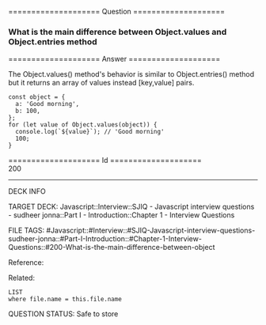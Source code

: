 ==================== Question ====================  

### What is the main difference between Object.values and Object.entries method  

==================== Answer ====================  

The Object.values() method's behavior is similar to Object.entries() method but it returns an array of values instead [key,value] pairs.

<!-- codeblock-start -->
<pre><code class="hljs language-javascript"><span class="hljs-keyword">const</span> object = {
  <span class="hljs-attr">a</span>: <span class="hljs-string">'Good morning'</span>,
  <span class="hljs-attr">b</span>: <span class="hljs-number">100</span>,
};
<span class="hljs-keyword">for</span> (<span class="hljs-keyword">let</span> value <span class="hljs-keyword">of</span> <span class="hljs-title class_">Object</span>.<span class="hljs-title function_">values</span>(object)) {
  <span class="hljs-variable language_">console</span>.<span class="hljs-title function_">log</span>(<span class="hljs-string">`<span class="hljs-subst">${value}</span>`</span>); <span class="hljs-comment">// 'Good morning'</span>
  <span class="hljs-number">100</span>;
}
</code></pre>
<!-- codeblock-end -->

==================== Id ====================  
200

---

DECK INFO

TARGET DECK: Javascript::Interview::SJIQ - Javascript interview questions - sudheer jonna::Part I - Introduction::Chapter 1 - Interview Questions

FILE TAGS: #Javascript::#Interview::#SJIQ-Javascript-interview-questions-sudheer-jonna::#Part-I-Introduction::#Chapter-1-Interview-Questions::#200-What-is-the-main-difference-between-object

Reference:

Related:

```dataview
LIST
where file.name = this.file.name
```

QUESTION STATUS: Safe to store
